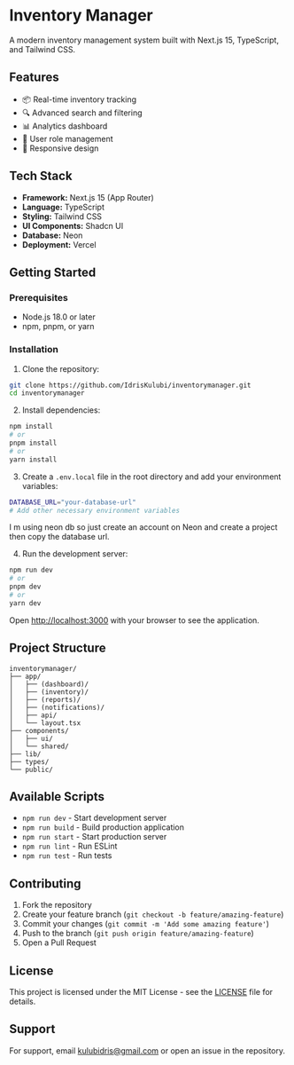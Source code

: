 # Inventory Manager

A modern inventory management system built with Next.js 15, TypeScript, and Tailwind CSS.

## Features

- 📦 Real-time inventory tracking
- 🔍 Advanced search and filtering
- 📊 Analytics dashboard
- 👥 User role management
- 📱 Responsive design

## Tech Stack

- **Framework:** Next.js 15 (App Router)
- **Language:** TypeScript
- **Styling:** Tailwind CSS
- **UI Components:** Shadcn UI
- **Database:** Neon
- **Deployment:** Vercel

## Getting Started

### Prerequisites

- Node.js 18.0 or later
- npm, pnpm, or yarn

### Installation

1. Clone the repository:
```bash
git clone https://github.com/IdrisKulubi/inventorymanager.git
cd inventorymanager
```

2. Install dependencies:
```bash
npm install
# or
pnpm install
# or
yarn install
```

3. Create a `.env.local` file in the root directory and add your environment variables:
   
```bash
DATABASE_URL="your-database-url"
# Add other necessary environment variables
```
I m using neon db  so just create an account on Neon and create a project then copy the database url.

4. Run the development server:
```bash
npm run dev
# or
pnpm dev
# or
yarn dev
```

Open [http://localhost:3000](http://localhost:3000) with your browser to see the application.

## Project Structure

```
inventorymanager/
├── app/
│   ├── (dashboard)/
│   ├── (inventory)/
│   ├── (reports)/
│   ├── (notifications)/
│   ├── api/
│   └── layout.tsx
├── components/
│   ├── ui/
│   └── shared/
├── lib/
├── types/
└── public/
```

## Available Scripts

- `npm run dev` - Start development server
- `npm run build` - Build production application
- `npm run start` - Start production server
- `npm run lint` - Run ESLint
- `npm run test` - Run tests

## Contributing

1. Fork the repository
2. Create your feature branch (`git checkout -b feature/amazing-feature`)
3. Commit your changes (`git commit -m 'Add some amazing feature'`)
4. Push to the branch (`git push origin feature/amazing-feature`)
5. Open a Pull Request

## License

This project is licensed under the MIT License - see the [LICENSE](LICENSE) file for details.

## Support

For support, email [kulubidris@gmail.com](mailto:kulubiidris@gmail.com.com) or open an issue in the repository.
